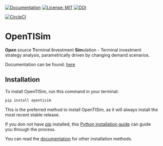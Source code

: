 [ ![Documentation](https://img.shields.io/badge/sphinx-documentation-informational.svg)](https://opentisim.readthedocs.org)
[ ![License: MIT](https://img.shields.io/badge/License-MIT-informational.svg)](https://github.com/TUDelft-CITG/Terminal-Optimization/blob/master/LICENSE.txt)
[![DOI](https://zenodo.org/badge/DOI/10.5281/zenodo.3341606.svg)](https://doi.org/10.5281/zenodo.3341606)

[![CircleCI](https://circleci.com/gh/TUDelft-CITG/OpenTISim.svg?style=svg&circle-token=e80be990a1415185a3aee7c7304e86bbef094eb5)](https://circleci.com/gh/TUDelft-CITG/OpenTISim)

# OpenTISim

**Open** source **T**erminal **I**nvestment **Sim**ulation - Terminal investment strategy analysis, parametrically driven by changing demand scenarios.

Documentation can be found: [here](https://opentisim.readthedocs.org)

## Installation

To install OpenTISim, run this command in your terminal:

``` bash
pip install opentisim
```

This is the preferred method to install OpenTISim, as it will always install the most recent stable release.

If you don not have [pip](https://pip.pypa.io) installed, this [Python installation guide](http://docs.python-guide.org/en/latest/starting/installation/) can guide you through the process.

You can read the [documentation](https://opentisim.readthedocs.io/en/latest/installation.html) for other installation methods.
